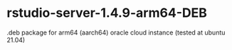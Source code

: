 # rstudio-server-1.4.9-arm64-DEB
.deb package for arm64 (aarch64) oracle cloud instance (tested at ubuntu 21.04)
